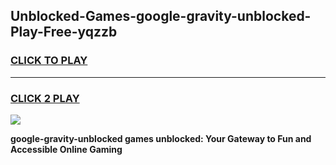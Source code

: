 
## Unblocked-Games-google-gravity-unblocked-Play-Free-yqzzb
<h3>
<a href="https://premium76.site?title=google-gravity-unblocked&ref=23A">CLICK TO PLAY</a></h3>
<hr>

<h3>
<a href="https://premium76.site?title=google-gravity-unblocked&ref=23A">CLICK 2 PLAY</a>
  
</h3>

<a href="https://premium76.site?title=google-gravity-unblocked&ref=23A"><img src="https://clearcache.store/games.png"></a>


**google-gravity-unblocked games unblocked: Your Gateway to Fun and Accessible Online Gaming**
